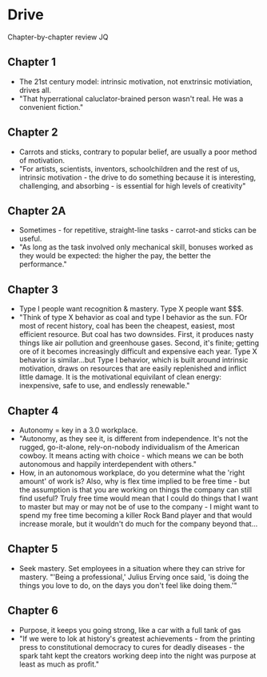 # Drive
Chapter-by-chapter review
JQ

## Chapter 1
* The 21st century model: intrinsic motivation, not enxtrinsic motiviation, drives all.
* "That hyperrational caluclator-brained person wasn't real. He was a convenient fiction."

## Chapter 2
* Carrots and sticks, contrary to popular belief, are usually a poor method of motivation.
* "For artists, scientists, inventors, schoolchildren and the rest of us, intrinsic motivation - the drive to do something because it is interesting, challenging, and absorbing - is essential for high levels of creativity"

## Chapter 2A
* Sometimes - for repetitive, straight-line tasks - carrot-and sticks can be useful.
* "As long as the task involved only mechanical skill, bonuses worked as they would be expected: the higher the pay, the better the performance."

## Chapter 3
* Type I people want recognition & mastery. Type X people want $$$.
* "Think of type X behavior as coal and type I behavior as the sun. FOr most of recent history, coal has been the cheapest, easiest, most efficient resource. But coal has two downsides. First, it produces nasty things like air pollution and greenhouse gases. Second, it's finite; getting ore of it becomes increasingly difficult and expensive each year. Type X behavior is similar...but Type I behavior, which is built around intrinsic motivation, draws on resources that are easily replenished and inflict little damage. It is the motivational equivilant of clean energy: inexpensive, safe to use, and endlessly renewable."

## Chapter 4
* Autonomy = key in a 3.0 workplace.
* "Autonomy, as they see it, is different from independence. It's not the rugged, go-it-alone, rely-on-nobody individualism of the American cowboy. It means acting with choice - which means we can be both autonomous and happily interdependent with others."
* How, in an autonomous workplace, do you determine what the 'right amount' of work is? Also, why is flex time implied to be free time - but the assumption is that you are working on things the company can still find useful? Truly free time would mean that I could do things that I want to master but may or may not be of use to the company - I might want to spend my free time becoming a killer Rock Band player and that would increase morale, but it wouldn't do much for the company beyond that...

## Chapter 5
* Seek mastery. Set employees in a situation where they can strive for mastery.
"'Being a professional,' Julius Erving once said, 'is doing the things you love to do, on the days you don't feel like doing them.'"

## Chapter 6
* Purpose, it keeps you going strong, like a car with a full tank of gas
* "If we were to lok at history's greatest achievements - from the printing press to constitutional democracy to cures for deadly diseases - the spark taht kept the creators working deep into the night was purpose at least as much as profit."